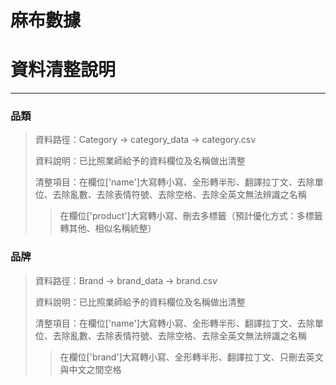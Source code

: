 # 麻布數據

# 資料清整說明
--------
### 品類
>資料路徑：Category -> category_data -> category.csv
>
>資料說明：已比照業師給予的資料欄位及名稱做出清整
>
>清整項目：在欄位['name']大寫轉小寫、全形轉半形、翻譯拉丁文、去除單位、去除亂數、去除表情符號、去除空格、去除全英文無法辨識之名稱
>>在欄位['product']大寫轉小寫、刪去多標籤（預計優化方式：多標籤轉其他、相似名稱統整）
### 品牌
>資料路徑：Brand -> brand_data -> brand.csv
>
>資料說明：已比照業師給予的資料欄位及名稱做出清整
>
>清整項目：在欄位['name']大寫轉小寫、全形轉半形、翻譯拉丁文、去除單位、去除亂數、去除表情符號、去除空格、去除全英文無法辨識之名稱
>>在欄位['brand']大寫轉小寫、全形轉半形、翻譯拉丁文、只刪去英文與中文之間空格
